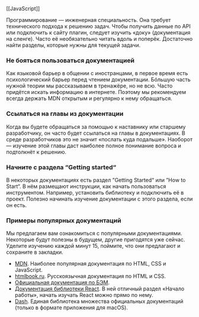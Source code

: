 [[JavaScript]]

Программирование — инженерная специальность. Она требует технического подхода к решению задач. Чтобы получить данные по API или подключить к сайту плагин, следует изучить «доку» (документация на сленге). Часто её необязательно читать вдоль и поперёк. Достаточно найти разделы, которые нужны для текущей задачи.

### Не бояться пользоваться документацией

Как языковой барьер в общении с иностранцами, в первое время есть психологический барьер перед чтением документации. Бóльшую часть нужной теории мы рассказываем в тренажёре, но не всю. Часто придётся искать информацию в интернете. Поэтому мы рекомендуем всегда держать MDN открытым и регулярно к нему обращаться.

### Ссылаться на главы из документации

Когда вы будете обращаться за помощью к наставнику или старшему разработчику, он часто будет ссылаться на главы в документациях. В среде разработчиков это не значит «послать куда подальше». Наоборот — изучение этой главы даст наиболее полное понимание вопроса и подтолкнёт к решению.

### Начните с раздела “Getting started“

В некоторых документациях есть раздел ”Getting Started“ или ”How to Start“. В нём размещают инструкции, как начать пользоваться инструментом. Например, установить библиотеку и подключить её в проект. Полезно начинать изучение документации с этого раздела, если он есть.

### Примеры популярных документаций

Мы предлагаем вам ознакомиться с популярными документациями. Некоторые будут полезны в будущем, другие пригодятся уже сейчас. Уделите изучению каждой минут 15, поймите, что они предлагают и сохраните в закладки.

-   [MDN](https://developer.mozilla.org/). Наиболее популярная документация по HTML, CSS и JavaScript.
-   [htmlbook.ru](http://htmlbook.ru/). Русскоязычная документация по HTML и CSS.
-   [Официальная документация по БЭМ](https://ru.bem.info/).
-   [Документация библиотеки React](https://ru.reactjs.org/docs/getting-started.html). В ней отличный раздел «Начало работы», начать изучать React можно прямо по нему.
-   [Dash](https://kapeli.com/dash). Единая библиотека множества официальных документаций (только в формате приложения для macOS).